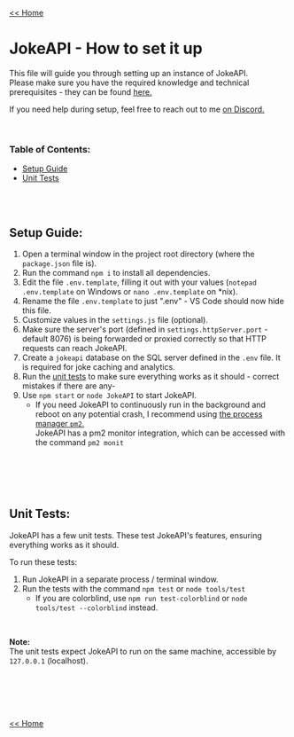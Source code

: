 [<< Home](./index.md#readme)

# JokeAPI - How to set it up
This file will guide you through setting up an instance of JokeAPI.  
Please make sure you have the required knowledge and technical prerequisites - they can be found [here.](./index.md#readme)  
  
If you need help during setup, feel free to reach out to me [on Discord.](https://sv443.net/discord)

<br>

### Table of Contents:
- [Setup Guide](#setup-guide)
- [Unit Tests](#unit-tests)

<br><br>

## Setup Guide:
1. Open a terminal window in the project root directory (where the `package.json` file is).
2. Run the command `npm i` to install all dependencies.
3. Edit the file `.env.template`, filling it out with your values (`notepad .env.template` on Windows or `nano .env.template` on *nix).
4. Rename the file `.env.template` to just ".env" - VS Code should now hide this file.
5. Customize values in the `settings.js` file (optional).
6. Make sure the server's port (defined in `settings.httpServer.port` - default 8076) is being forwarded or proxied correctly so that HTTP requests can reach JokeAPI.
7. Create a `jokeapi` database on the SQL server defined in the `.env` file. It is required for joke caching and analytics.
8. Run the [unit tests](#unit-tests) to make sure everything works as it should - correct mistakes if there are any-
9. Use `npm start` or `node JokeAPI` to start JokeAPI.
    - If you need JokeAPI to continuously run in the background and reboot on any potential crash, I recommend using [the process manager `pm2`.](https://npmjs.com/package/pm2)  
    JokeAPI has a pm2 monitor integration, which can be accessed with the command `pm2 monit`

<br>


<br><br>

## Unit Tests:
JokeAPI has a few unit tests. These test JokeAPI's features, ensuring everything works as it should.  
  
To run these tests:  
1. Run JokeAPI in a separate process / terminal window.  
2. Run the tests with the command `npm test` or `node tools/test`  
    - If you are colorblind, use `npm run test-colorblind` or `node tools/test --colorblind` instead.  

<br>

**Note:**  
The unit tests expect JokeAPI to run on the same machine, accessible by `127.0.0.1` (localhost).


<br><br><br><br>

[<< Home](./index.md#readme)

